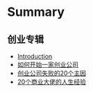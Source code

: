 # Summary

## 创业专辑

* [Introduction](readme.md)
* [如何开始一家创业公司](How2startup.md)
* [创业公司失败的20个主因](whyStartUpfailed.md)
* [20个商业大佬的人生经验](bussinessAdvices.png)